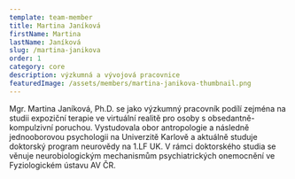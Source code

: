 ```yaml
---
template: team-member
title: Martina Janíková
firstName: Martina
lastName: Janíková
slug: /martina-janikova
order: 1
category: core
description: výzkumná a vývojová pracovnice
featuredImage: /assets/members/martina-janikova-thumbnail.png
---
```


Mgr. Martina Janíková, Ph.D. se jako výzkumný pracovník podílí zejména na studii expoziční terapie ve virtuální realitě pro osoby s obsedantně-kompulzivní poruchou. Vystudovala obor antropologie a následně jednooborovou psychologii na Univerzitě Karlově a aktuálně studuje doktorský program neurovědy na 1.LF UK. V rámci doktorského studia se věnuje neurobiologickým mechanismům psychiatrických onemocnění ve Fyziologickém ústavu AV ČR.

